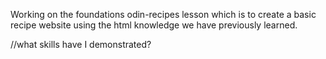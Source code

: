 Working on the foundations odin-recipes lesson which is to create a basic recipe website using the html knowledge we have previously learned.

//what skills have I demonstrated?